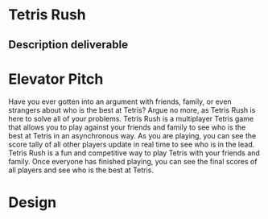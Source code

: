# Tetris Rush

## Description deliverable

# Elevator Pitch
Have you ever gotten into an argument with friends, family, or even strangers about who is the best at Tetris? Argue no more, as Tetris Rush is here to solve all of your problems. Tetris Rush is a multiplayer Tetris game that allows you to play against your friends and family to see who is the best at Tetris in an asynchronous way. As you are playing, you can see the score tally of all other players update in real time to see who is in the lead. Tetris Rush is a fun and competitive way to play Tetris with your friends and family. Once everyone has finished playing, you can see the final scores of all players and see who is the best at Tetris.

# Design
